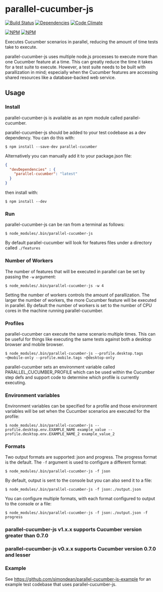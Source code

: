 # parallel-cucumber-js
  [![Build Status](https://travis-ci.org/simondean/parallel-cucumber-js.png?branch=master)](https://travis-ci.org/simondean/parallel-cucumber-js)
  [![Dependencies](https://david-dm.org/simondean/parallel-cucumber-js.png)](https://david-dm.org/simondean/parallel-cucumber-js)
  [![Code Climate](https://codeclimate.com/github/simondean/parallel-cucumber-js.png)](https://codeclimate.com/github/simondean/parallel-cucumber-js)

[![NPM](https://nodei.co/npm/parallel-cucumber.png?stars&downloads)](https://nodei.co/npm/parallel-cucumber/)
[![NPM](https://nodei.co/npm-dl/parallel-cucumber.png)](https://nodei.co/npm/parallel-cucumber/)

Executes Cucumber scenarios in parallel, reducing the amount of time tests take to execute.

parallel-cucumber-js uses multiple node.js processes to execute more than one Cucumber feature at a time.  This can
greatly reduce the time it takes for a test suite to execute.  However, a test suite needs to be built with
parallization in mind; especially when the Cucumber features are accessing shared resources like a database-backed
web service.

## Usage

### Install

parallel-cucumber-js is available as an npm module called parallel-cucumber.

parallel-cucumber-js should be added to your test codebase as a dev dependency.  You can do this with:

``` shell
$ npm install --save-dev parallel-cucumber
```

Alternatively you can manually add it to your package.json file:

``` json
{
  "devDependencies" : {
    "parallel-cucumber": "latest"
  }
}
```

then install with:

``` shell
$ npm install --dev
```

### Run

parallel-cucumber-js can be ran from a terminal as follows:

``` shell
$ node_modules/.bin/parallel-cucumber-js
```

By default parallel-cucumber will look for features files under a directory called `./features`

### Number of Workers

The number of features that will be executed in parallel can be set by passing the `-w` argument:

``` shell
$ node_modules/.bin/parallel-cucumber-js -w 4
```

Setting the number of workers controls the amount of parallization.  The larger the number of workers, the more
Cucumber feature will be executed in parallel.  By default the number of workers is set to the number of CPU cores in
the machine running parallel-cucumber.

### Profiles

parallel-cucumber can execute the same scenario multiple times.  This can be useful for things like executing the same
tests against both a desktop browser and mobile browser.

``` shell
$ node_modules/.bin/parallel-cucumber-js --profile.desktop.tags ~@mobile-only --profile.mobile.tags ~@desktop-only
```

parallel-cucumber sets an environment variable called PARALLEL_CUCUMBER_PROFILE which can be used within the
Cucumber step defs and support code to determine which profile is currently executing.

### Environment variables

Environment variables can be specified for a profile and those environment variables will be set when the Cucumber scenarios
are executed for the profile:

``` shell
$ node_modules/.bin/parallel-cucumber-js --profile.desktop.env.EXAMPLE_NAME example_value --profile.desktop.env.EXAMPLE_NAME_2 example_value_2
```

### Formats

Two output formats are supported: json and progress.  The progress format is the default.  The `-f` argument is used
to configure a different format:

``` shell
$ node_modules/.bin/parallel-cucumber-js -f json
```

By default, output is sent to the console but you can also send it to a file:

``` shell
$ node_modules/.bin/parallel-cucumber-js -f json:./output.json
```

You can configure multiple formats, with each format configured to output to the console or a file:

``` shell
$ node_modules/.bin/parallel-cucumber-js -f json:./output.json -f progress
```

### parallel-cucumber-js v1.x.x supports Cucumber version greater than 0.7.0

### parallel-cucumber-js v0.x.x supports Cucumber version 0.7.0 and lesser

### Example

See https://github.com/simondean/parallel-cucumber-js-example for an example
test codebase that uses parallel-cucumber-js.
